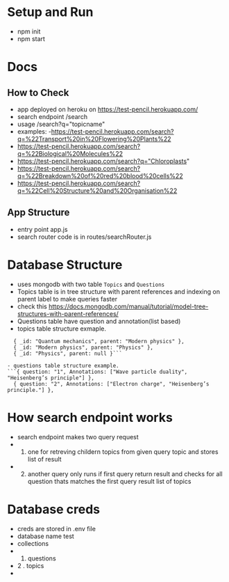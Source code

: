 # Setup  and Run
- npm init
- npm start


# Docs
## How to Check 
- app deployed on heroku on https://test-pencil.herokuapp.com/
- search endpoint /search
- usage /search?q="topicname"
- examples: 
-https://test-pencil.herokuapp.com/search?q=%22Transport%20in%20Flowering%20Plants%22
- https://test-pencil.herokuapp.com/search?q=%22Biological%20Molecules%22
- https://test-pencil.herokuapp.com/search?q="Chloroplasts"
- https://test-pencil.herokuapp.com/search?q=%22Breakdown%20of%20red%20blood%20cells%22
- https://test-pencil.herokuapp.com/search?q=%22Cell%20Structure%20and%20Organisation%22


## App  Structure
- entry point app.js
- search router code is in routes/searchRouter.js

# Database Structure
- uses mongodb with two table `Topics` and `Questions`
- Topics table is in tree structure with parent references and indexing on parent label to make queries faster 
- check this https://docs.mongodb.com/manual/tutorial/model-tree-structures-with-parent-references/
- Questions table have question and annotation(list based)
- topics table structure exmaple.  
 ```
   { _id: "Quantum mechanics", parent: "Modern physics" },
   { _id: "Modern physics", parent: "Physics" },
   { _id: "Physics", parent: null }```

- questions table structure example.
```{ question: "1", Annotations: ["Wave particle duality", "Heisenberg’s principle"] },
   { question: "2", Annotations: ["Electron charge", "Heisenberg’s principle."] },
   ```


# How search endpoint works 
- search endpoint makes two query request 
- 1. one for retreving childern topics from given query topic and stores list of result
- 2. another query only runs if first query return result and checks for all question thats matches the first query result list of topics



# Database creds
- creds are stored in .env file 
- database name test
- collections 
- 1. questions
- 2 . topics
- 
